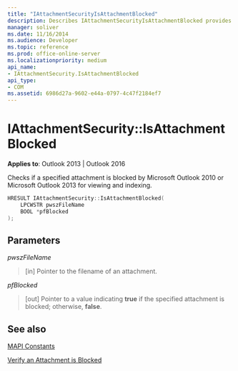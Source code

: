 ```yaml
---
title: "IAttachmentSecurityIsAttachmentBlocked" 
description: Describes IAttachmentSecurityIsAttachmentBlocked provides syntax and parameters.
manager: soliver
ms.date: 11/16/2014
ms.audience: Developer
ms.topic: reference
ms.prod: office-online-server
ms.localizationpriority: medium
api_name:
- IAttachmentSecurity.IsAttachmentBlocked
api_type:
- COM
ms.assetid: 6986d27a-9602-e44a-0797-4c47f2184ef7
---
```


# IAttachmentSecurity::IsAttachmentBlocked

**Applies to**: Outlook 2013 | Outlook 2016
  
Checks if a specified attachment is blocked by Microsoft Outlook 2010 or Microsoft Outlook 2013 for viewing and indexing.
  
```cpp
HRESULT IAttachmentSecurity::IsAttachmentBlocked( 
    LPCWSTR pwszFileName
    BOOL *pfBlocked 
);
```

## Parameters

 _pwszFileName_
  
> [in] Pointer to the filename of an attachment.

 _pfBlocked_
  
> [out] Pointer to a value indicating **true** if the specified attachment is blocked; otherwise, **false**.

## See also

[MAPI Constants](mapi-constants.md)
  
[Verify an Attachment is Blocked](how-to-verify-an-attachment-is-blocked.md)
